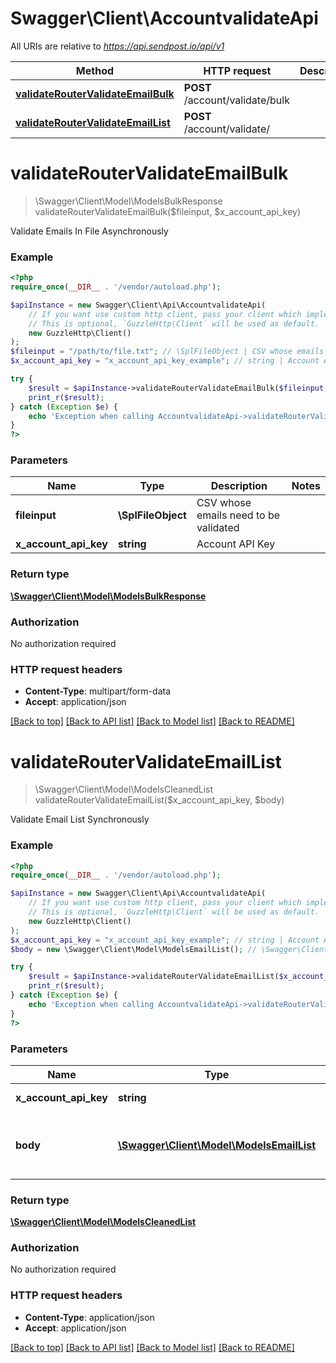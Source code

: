 # Swagger\Client\AccountvalidateApi

All URIs are relative to *https://api.sendpost.io/api/v1*

Method | HTTP request | Description
------------- | ------------- | -------------
[**validateRouterValidateEmailBulk**](AccountvalidateApi.md#validateRouterValidateEmailBulk) | **POST** /account/validate/bulk | 
[**validateRouterValidateEmailList**](AccountvalidateApi.md#validateRouterValidateEmailList) | **POST** /account/validate/ | 


# **validateRouterValidateEmailBulk**
> \Swagger\Client\Model\ModelsBulkResponse validateRouterValidateEmailBulk($fileinput, $x_account_api_key)



Validate Emails In File Asynchronously

### Example
```php
<?php
require_once(__DIR__ . '/vendor/autoload.php');

$apiInstance = new Swagger\Client\Api\AccountvalidateApi(
    // If you want use custom http client, pass your client which implements `GuzzleHttp\ClientInterface`.
    // This is optional, `GuzzleHttp\Client` will be used as default.
    new GuzzleHttp\Client()
);
$fileinput = "/path/to/file.txt"; // \SplFileObject | CSV whose emails need to be validated
$x_account_api_key = "x_account_api_key_example"; // string | Account API Key

try {
    $result = $apiInstance->validateRouterValidateEmailBulk($fileinput, $x_account_api_key);
    print_r($result);
} catch (Exception $e) {
    echo 'Exception when calling AccountvalidateApi->validateRouterValidateEmailBulk: ', $e->getMessage(), PHP_EOL;
}
?>
```

### Parameters

Name | Type | Description  | Notes
------------- | ------------- | ------------- | -------------
 **fileinput** | **\SplFileObject**| CSV whose emails need to be validated |
 **x_account_api_key** | **string**| Account API Key |

### Return type

[**\Swagger\Client\Model\ModelsBulkResponse**](../Model/ModelsBulkResponse.md)

### Authorization

No authorization required

### HTTP request headers

 - **Content-Type**: multipart/form-data
 - **Accept**: application/json

[[Back to top]](#) [[Back to API list]](../../README.md#documentation-for-api-endpoints) [[Back to Model list]](../../README.md#documentation-for-models) [[Back to README]](../../README.md)

# **validateRouterValidateEmailList**
> \Swagger\Client\Model\ModelsCleanedList validateRouterValidateEmailList($x_account_api_key, $body)



Validate Email List Synchronously

### Example
```php
<?php
require_once(__DIR__ . '/vendor/autoload.php');

$apiInstance = new Swagger\Client\Api\AccountvalidateApi(
    // If you want use custom http client, pass your client which implements `GuzzleHttp\ClientInterface`.
    // This is optional, `GuzzleHttp\Client` will be used as default.
    new GuzzleHttp\Client()
);
$x_account_api_key = "x_account_api_key_example"; // string | Account API Key
$body = new \Swagger\Client\Model\ModelsEmailList(); // \Swagger\Client\Model\ModelsEmailList | The email list to be sent for being validated

try {
    $result = $apiInstance->validateRouterValidateEmailList($x_account_api_key, $body);
    print_r($result);
} catch (Exception $e) {
    echo 'Exception when calling AccountvalidateApi->validateRouterValidateEmailList: ', $e->getMessage(), PHP_EOL;
}
?>
```

### Parameters

Name | Type | Description  | Notes
------------- | ------------- | ------------- | -------------
 **x_account_api_key** | **string**| Account API Key |
 **body** | [**\Swagger\Client\Model\ModelsEmailList**](../Model/ModelsEmailList.md)| The email list to be sent for being validated |

### Return type

[**\Swagger\Client\Model\ModelsCleanedList**](../Model/ModelsCleanedList.md)

### Authorization

No authorization required

### HTTP request headers

 - **Content-Type**: application/json
 - **Accept**: application/json

[[Back to top]](#) [[Back to API list]](../../README.md#documentation-for-api-endpoints) [[Back to Model list]](../../README.md#documentation-for-models) [[Back to README]](../../README.md)

